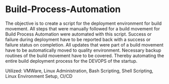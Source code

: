 # Build-Process-Automation

The objective is to create a script for the deployment environment for build movement. All steps that were manually followed for a build movement for Build Process Automation were automated with this script. Success or failure during deployment have to be reported back with a success or failure status on completion. All updates that were part of a build movement have to be automatically moved to quality environment. Necessary backup routines of the build movement have to be covered. Thereby automating the entire build deployment process for the DEVOPS of the startup.

Utilized: VMWare, Linux Administration, Bash Scripting, Shell Scripting, Linux Environment Setup, CI/CD
